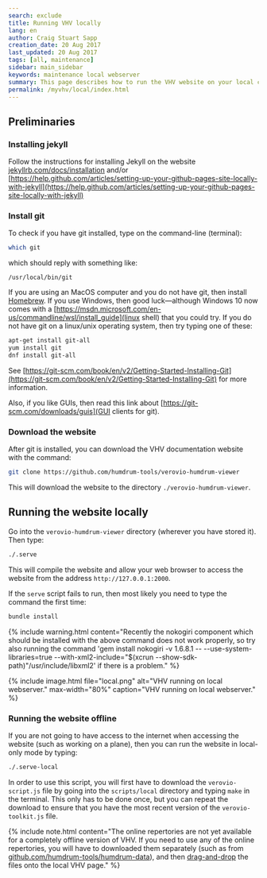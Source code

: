 ```yaml
---
search: exclude
title: Running VHV locally
lang: en
author: Craig Stuart Sapp
creation_date: 20 Aug 2017
last_updated: 20 Aug 2017
tags: [all, maintenance]
sidebar: main_sidebar
keywords: maintenance local webserver
summary: This page describes how to run the VHV website on your local computer rather than from Github pages.
permalink: /myvhv/local/index.html
---
```


## Preliminaries ##


### Installing jekyll ###

Follow the instructions for installing Jekyll on the website
[jekyllrb.com/docs/installation](https://jekyllrb.com/docs/installation)
and/or
[https://help.github.com/articles/setting-up-your-github-pages-site-locally-with-jekyll](https://help.github.com/articles/setting-up-your-github-pages-site-locally-with-jekyll)

### Install git ###

To check if you have git installed, type on the command-line (terminal):

```bash
which git
```

which should reply with something like:

```
/usr/local/bin/git
```

If you are using an MacOS computer and you do not have git, then install [Homebrew](http://brew.sh).
If you use Windows, then good luck&mdash;although Windows 10 now comes with a [https://msdn.microsoft.com/en-us/commandline/wsl/install_guide](linux shell) that you
could try.
If you do not have git on a linux/unix operating system, then try typing one of these:

```bash
apt-get install git-all
yum install git
dnf install git-all
```

See [https://git-scm.com/book/en/v2/Getting-Started-Installing-Git](https://git-scm.com/book/en/v2/Getting-Started-Installing-Git)
 for more information.

Also, if you like GUIs, then read this link about [https://git-scm.com/downloads/guis](GUI clients for git).

### Download the website ###

After git is installed, you can download the VHV documentation website with the command:

```bash
git clone https://github.com/humdrum-tools/verovio-humdrum-viewer
```

This will download the website to the directory `./verovio-humdrum-viewer`.

## Running the website locally ##

Go into the `verovio-humdrum-viewer` directory (wherever you have stored it).  Then type:

```bash
./.serve
```

This will compile the website and allow your web browser to access the website from the address
`http://127.0.0.1:2000`.

If the `serve` script fails to run, then most likely you need to type the command the first time:

```bash
bundle install
```


{% include warning.html
	content="Recently the nokogiri component which should be installed with the above command does not work properly, so try also running the command 'gem install nokogiri -v 1.6.8.1 -- --use-system-libraries=true --with-xml2-include=\"$(xcrun --show-sdk-path)\"/usr/include/libxml2' if there is a problem."
%}

{% include image.html
	file="local.png"
	alt="VHV running on local webserver."
	max-width="80%"
	caption="VHV running on local webserver."
%}

### Running the website offline ###

If you are not going to have access to the internet when accessing the website (such as
working on a plane), then you can run the website in local-only mode by typing:

```bash
./.serve-local
```

In order to use this script, you will first have to download the `verovio-script.js` file
by going into the `scripts/local` directory and typing `make` in the terminal.  This only has to 
be done once, but you can repeat the download to ensure that you have the most recent
version of the `verovio-toolkit.js` file.


{% include note.html
	content="The online repertories are not yet available for a completely offline version of VHV.  If you need to use any of the online repertories, you will have to downloaded them separately (such as from [github.com/humdrum-tools/humdrum-data](https://github.com/humdrum-tools/humdrum-data)), and then [drag-and-drop](/interface/humdrum/#drag-and-drop-humdrum-files-into-vhv) the files onto the local VHV page."
%}



